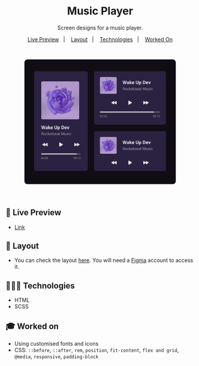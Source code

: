 <h1 align="center"> Music Player </h1>

<p align="center">
Screen designs for a music player. <br/>
</p>

<p align="center">
  <a href="#-live-preview">Live Preview</a>&nbsp;&nbsp;&nbsp;|&nbsp;&nbsp;&nbsp;
  <a href="#-layout">Layout</a>&nbsp;&nbsp;&nbsp;|&nbsp;&nbsp;&nbsp;
  <a href="#-technologies">Technologies</a>&nbsp;&nbsp;&nbsp;|&nbsp;&nbsp;&nbsp;
  <a href="#-worked-on">Worked On</a>
</p>

<br/>

<p align="center">
  <img alt="Project photo showing a few screens that can be used in a music player website or app." src=".github/preview-cover.png" width="80%" />
</p>

<br/>

## 📝 Live Preview 

- [Link](https://diegommagno.com/github/rocketseat/events/boracodar.dev/01-music-player/)

## 🎨 Layout

- You can check the layout [here](https://www.figma.com/file/XnielIsj9qrix1qxAQLT9X/23boraCodar-Desafio-1). You will need a [Figma](https://figma.com) account to access it.


## 🧑🏻‍💻 Technologies

- HTML
- SCSS

## 🎓 Worked on

- Using customised fonts and icons
- CSS: `::before`, `::after`, `rem`, `position`, `fit-content`, `flex and grid`, `@media`, `responsive`, `padding-block`